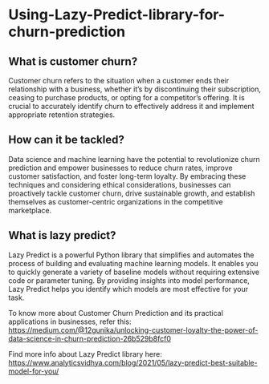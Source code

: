 # Using-Lazy-Predict-library-for-churn-prediction
## What is customer churn?
Customer churn refers to the situation when a customer ends their relationship with a business, whether it’s by discontinuing their subscription, ceasing to purchase products, or opting for a competitor’s offering. It is crucial to accurately identify churn to effectively address it and implement appropriate retention strategies. 
## How can it be tackled?
Data science and machine learning have the potential to revolutionize churn prediction and empower businesses to reduce churn rates, improve customer satisfaction, and foster long-term loyalty. By embracing these techniques and considering ethical considerations, businesses can proactively tackle customer churn, drive sustainable growth, and establish themselves as customer-centric organizations in the competitive marketplace.
## What is lazy predict?
Lazy Predict is a powerful Python library that simplifies and automates the process of building and evaluating machine learning models. It enables you to quickly generate a variety of baseline models without requiring extensive code or parameter tuning. By providing insights into model performance, Lazy Predict helps you identify which models are most effective for your task.


To know more about Customer Churn Prediction and its practical applications in businesses, refer this: https://medium.com/@12gunika/unlocking-customer-loyalty-the-power-of-data-science-in-churn-prediction-26b529b8fcf0


Find more info about Lazy Predict library here: https://www.analyticsvidhya.com/blog/2021/05/lazy-predict-best-suitable-model-for-you/
